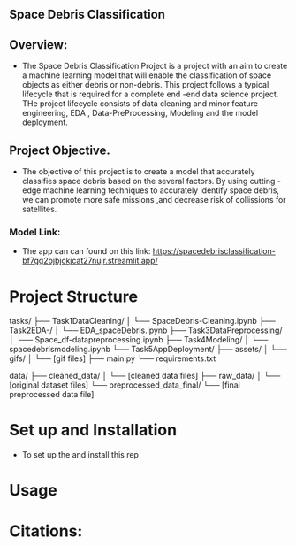 ## Space Debris Classification 


## Overview:
- The Space Debris Classification Project is a project with an aim to create a machine learning model that will enable the classification of space objects as either debris or non-debris. This project follows a typical lifecycle that is required for a complete end -end data science project. THe project lifecycle consists of data cleaning and minor feature engineering, EDA , Data-PreProcessing, Modeling and the model deployment.
## Project Objective.
- The objective of this project is to create a model that accurately classifies space debris based on the several factors. By using cutting -edge machine learning techniques to accurately identify space debris, we can promote more safe missions ,and decrease risk of collissions for satellites.
  
### Model Link:
- The app can can found on this link: https://spacedebrisclassification-bf7gg2bjbjckjcat27nujr.streamlit.app/

# Project Structure 
tasks/
├── Task1DataCleaning/
│   └── SpaceDebris-Cleaning.ipynb
├── Task2EDA-/
│   └── EDA_spaceDebris.ipynb
├── Task3DataPreprocessing/
│   └── Space_df-datapreprocessing.ipynb
├── Task4Modeling/
│   └── spacedebrismodeling.ipynb
└── Task5AppDeployment/
    ├── assets/
    │   └── gifs/
    │       └── [gif files]
    ├── main.py
    └── requirements.txt

data/
├── cleaned_data/
│   └── [cleaned data files]
├── raw_data/
│   └── [original dataset files]
└── preprocessed_data_final/
    └── [final preprocessed data file]



# Set up and Installation
- To set up the and install this rep


# Usage 




# Citations: 




